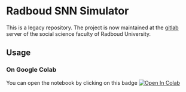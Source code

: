 # Radboud SNN Simulator
This is a legacy repository. The project is now maintained at the [gitlab](https://gitlab.socsci.ru.nl/snnsimulator/simsnn) server of the social science faculty of Radboud University.

## Usage
### On Google Colab
You can open the notebook by clicking on this badge  [![Open In Colab](https://colab.research.google.com/assets/colab-badge.svg)](https://colab.research.google.com/github/adiehl96/SNN-computing/blob/master/example.ipynb)
